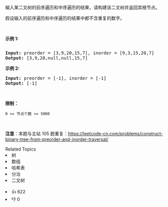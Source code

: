 <p>输入某二叉树的前序遍历和中序遍历的结果，请构建该二叉树并返回其根节点。</p>

<p>假设输入的前序遍历和中序遍历的结果中都不含重复的数字。</p>

<p> </p>

<p><strong>示例 1:</strong></p>
<img alt="" src="https://assets.leetcode.com/uploads/2021/02/19/tree.jpg" />
<pre>
<strong>Input:</strong> preorder = [3,9,20,15,7], inorder = [9,3,15,20,7]
<strong>Output:</strong> [3,9,20,null,null,15,7]
</pre>

<p><strong>示例 2:</strong></p>

<pre>
<strong>Input:</strong> preorder = [-1], inorder = [-1]
<strong>Output:</strong> [-1]
</pre>

<p> </p>

<p><strong>限制：</strong></p>

<p><code>0 <= 节点个数 <= 5000</code></p>

<p> </p>

<p><strong>注意</strong>：本题与主站 105 题重复：<a href="https://leetcode-cn.com/problems/construct-binary-tree-from-preorder-and-inorder-traversal/">https://leetcode-cn.com/problems/construct-binary-tree-from-preorder-and-inorder-traversal/</a></p>
<div><div>Related Topics</div><div><li>树</li><li>数组</li><li>哈希表</li><li>分治</li><li>二叉树</li></div></div><br><div><li>👍 622</li><li>👎 0</li></div>